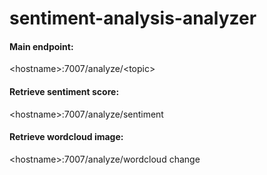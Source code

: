 # sentiment-analysis-analyzer

#### Main endpoint: 
\<hostname\>:7007/analyze/\<topic\>
#### Retrieve sentiment score: 
\<hostname\>:7007/analyze/sentiment
#### Retrieve wordcloud image: 
\<hostname\>:7007/analyze/wordcloud
change
